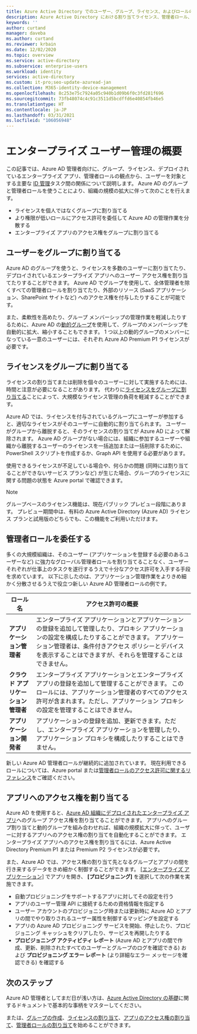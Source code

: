 ```yaml
---
title: Azure Active Directory でのユーザー、グループ、ライセンス、およびロールの概要
description: Azure Active Directory における割り当てライセンス、管理者ロール、グループ メンバーシップとユーザーとの関係
keywords: ''
author: curtand
manager: daveba
ms.author: curtand
ms.reviewer: krbain
ms.date: 12/02/2020
ms.topic: overview
ms.service: active-directory
ms.subservice: enterprise-users
ms.workload: identity
services: active-directory
ms.custom: it-pro;seo-update-azuread-jan
ms.collection: M365-identity-device-management
ms.openlocfilehash: 8c253e75c7924a05c940b1d09b6f0c3fd281f696
ms.sourcegitcommit: 73fb48074c4c91c3511d5bcdffd6e40854fb46e5
ms.translationtype: HT
ms.contentlocale: ja-JP
ms.lasthandoff: 03/31/2021
ms.locfileid: "106056948"
---
```

# <a name="what-is-enterprise-user-management"></a>エンタープライズ ユーザー管理の概要

この記事では、Azure AD 管理者向けに、グループ、ライセンス、デプロイされているエンタープライズ アプリ、管理者ロールの観点から、ユーザーを対象とする主要な [ID 管理](../fundamentals/active-directory-whatis.md?context=azure%2factive-directory%2fusers-groups-roles%2fcontext%2fugr-context)タスク間の関係について説明します。 Azure AD のグループと管理者ロールを使うことにより、組織の規模の拡大に伴って次のことを行えます。

* ライセンスを個人ではなくグループに割り当てる
* より権限が低いロールにアクセス許可を委任して Azure AD の管理作業を分散する
* エンタープライズ アプリのアクセス権をグループに割り当てる

## <a name="assign-users-to-groups"></a>ユーザーをグループに割り当てる

Azure AD のグループを使うと、ライセンスを多数のユーザーに割り当てたり、デプロイされているエンタープライズ アプリへのユーザー アクセス権を割り当てたりすることができます。 Azure AD でグループを使用して、全体管理者を除くすべての管理者ロールを割り当てたり、外部のリソース (SaaS アプリケーション、SharePoint サイトなど) へのアクセス権を付与したりすることが可能です。

また、柔軟性を高めたり、グループ メンバーシップの管理作業を軽減したりするために、Azure AD の[動的グループ](groups-create-rule.md)を使用して、グループのメンバーシップを自動的に拡大、縮小することもできます。 1 つ以上の動的グループのメンバーになっている一意のユーザーには、それぞれ Azure AD Premium P1 ライセンスが必要です。

## <a name="assign-licenses-to-groups"></a>ライセンスをグループに割り当てる

ライセンスの割り当てまたは削除を個々のユーザーに対して実施するためには、時間と注意が必要になることがあります。 代わりに[ライセンスをグループに割り当てる](../fundamentals/license-users-groups.md?context=azure%2factive-directory%2fusers-groups-roles%2fcontext%2fugr-context)ことによって、大規模なライセンス管理の負荷を軽減することができます。

Azure AD では、ライセンスを付与されているグループにユーザーが参加すると、適切なライセンスがそのユーザーに自動的に割り当てられます。 ユーザーがグループから離脱すると、そのライセンスの割り当てが Azure AD によって解除されます。 Azure AD グループがない場合には、組織に参加するユーザーや組織から離脱するユーザーのライセンスを一括追加または一括削除するために、PowerShell スクリプトを作成するか、Graph API を使用する必要があります。

使用できるライセンスが不足している場合や、何らかの問題 (同時には割り当てることができないサービス プランなど) が生じた場合、グループのライセンスに関する問題の状態を Azure portal で確認できます。

>[!NOTE]
>グループベースのライセンス機能は、現在パブリック プレビュー段階にあります。 プレビュー期間中は、有料の Azure Active Directory (Azure AD) ライセンス プランと試用版のどちらでも、この機能をご利用いただけます。

## <a name="delegate-administrator-roles"></a>管理者ロールを委任する

多くの大規模組織は、そのユーザー (アプリケーションを登録する必要のあるユーザーなど) に強力なグローバル管理者ロールを割り当てることなく、ユーザーそれぞれが仕事上のタスクを遂行するうえで十分なアクセス許可を入手する手段を求めています。 以下に示したのは、アプリケーション管理作業をよりきめ細かく分散させるうえで役立つ新しい Azure AD 管理者ロールの例です。

 ロール名 | アクセス許可の概要
 --------- | -------------------
 **アプリケーション管理者** | エンタープライズ アプリケーションとアプリケーションの登録を追加して管理したり、プロキシ アプリケーションの設定を構成したりすることができます。 アプリケーション管理者は、条件付きアクセス ポリシーとデバイスを表示することはできますが、それらを管理することはできません。
 **クラウド アプリケーション管理者** | エンタープライズ アプリケーションとエンタープライズ アプリの登録を追加して管理することができます。 このロールには、アプリケーション管理者のすべてのアクセス許可が含まれます。ただし、アプリケーション プロキシの設定を管理することはできません。
**アプリケーション開発者** | アプリケーションの登録を追加、更新できます。ただし、エンタープライズ アプリケーションを管理したり、アプリケーション プロキシを構成したりすることはできません。

新しい Azure AD 管理者ロールが継続的に追加されています。 現在利用できるロールについては、Azure portal または[管理者ロールのアクセス許可に関するリファレンス](../roles/permissions-reference.md)をご確認ください。

## <a name="assign-app-access"></a>アプリへのアクセス権を割り当てる

Azure AD を使用すると、[Azure AD 組織にデプロイされたエンタープライズ アプリ](../manage-apps/assign-user-or-group-access-portal.md?context=azure%2factive-directory%2fusers-groups-roles%2fcontext%2fugr-context)へのグループ アクセス権を割り当てることができます。 アプリへのグループ割り当てと動的グループを組み合わせれば、組織の規模拡大に伴って、ユーザーに対するアプリへのアクセス権の割り当てを自動化することができます。 エンタープライズ アプリへのアクセス権を割り当てるには、Azure Active Directory Premium P1 または Premium P2 ライセンスが必要です。

また、Azure AD では、アクセス権の割り当て先となるグループとアプリの間を行き来するデータをきめ細かく制御することができます。 [[エンタープライズ アプリケーション]](https://portal.azure.com/#blade/Microsoft_AAD_IAM/StartboardApplicationsMenuBlade/AllApps) でアプリを開き、 **[プロビジョニング]** を選択して次の作業を実施できます。

* 自動プロビジョニングをサポートするアプリに対してその設定を行う
* アプリのユーザー管理 API に接続するための資格情報を指定する
* ユーザー アカウントのプロビジョニング時または更新時に Azure AD とアプリの間でやり取りされるユーザー属性を制御するマッピングを設定する
* アプリの Azure AD プロビジョニング サービスを開始、停止したり、プロビジョニング キャッシュをクリアしたり、サービスを再開したりする
* **プロビジョニング アクティビティ レポート** (Azure AD とアプリの間で作成、更新、削除されたすべてのユーザーとグループのログを確認できる) および **プロビジョニング エラー レポート** (より詳細なエラー メッセージを確認できる) を確認する

## <a name="next-steps"></a>次のステップ

Azure AD 管理者としてまだ日が浅い方は、[Azure Active Directory の基礎](../fundamentals/index.yml)に関するドキュメントで基本的な事柄をマスターしてください。

または、[グループの作成](../fundamentals/active-directory-groups-create-azure-portal.md?context=azure%2factive-directory%2fusers-groups-roles%2fcontext%2fugr-context)、[ライセンスの割り当て](../fundamentals/license-users-groups.md?context=azure%2factive-directory%2fusers-groups-roles%2fcontext%2fugr-context)、[アプリのアクセス権の割り当て](../manage-apps/assign-user-or-group-access-portal.md?context=azure%2factive-directory%2fusers-groups-roles%2fcontext%2fugr-context)、[管理者ロールの割り当て](../roles/permissions-reference.md)を始めることができます。